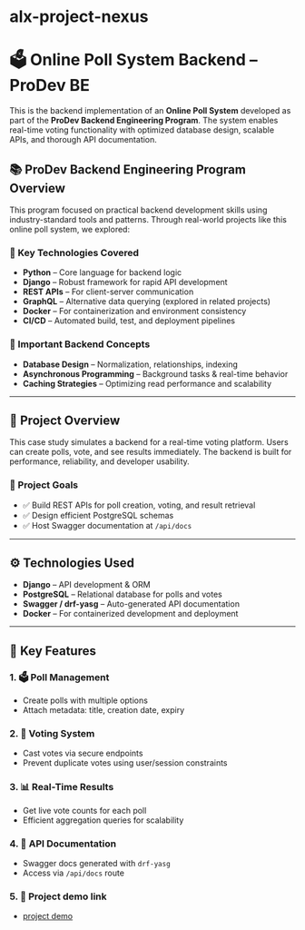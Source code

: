 # alx-project-nexus

# 🗳️ Online Poll System Backend – ProDev BE

This is the backend implementation of an **Online Poll System** developed as part of the **ProDev Backend Engineering Program**. The system enables real-time voting functionality with optimized database design, scalable APIs, and thorough API documentation.

## 📚 ProDev Backend Engineering Program Overview

This program focused on practical backend development skills using industry-standard tools and patterns. Through real-world projects like this online poll system, we explored:

### 🔑 Key Technologies Covered
- **Python** – Core language for backend logic
- **Django** – Robust framework for rapid API development
- **REST APIs** – For client-server communication
- **GraphQL** – Alternative data querying (explored in related projects)
- **Docker** – For containerization and environment consistency
- **CI/CD** – Automated build, test, and deployment pipelines

### 🧠 Important Backend Concepts
- **Database Design** – Normalization, relationships, indexing
- **Asynchronous Programming** – Background tasks & real-time behavior
- **Caching Strategies** – Optimizing read performance and scalability

---

## 📌 Project Overview

This case study simulates a backend for a real-time voting platform. Users can create polls, vote, and see results immediately. The backend is built for performance, reliability, and developer usability.

### 🎯 Project Goals
- ✅ Build REST APIs for poll creation, voting, and result retrieval
- ✅ Design efficient PostgreSQL schemas
- ✅ Host Swagger documentation at `/api/docs`

---

## ⚙️ Technologies Used
- **Django** – API development & ORM
- **PostgreSQL** – Relational database for polls and votes
- **Swagger / drf-yasg** – Auto-generated API documentation
- **Docker** – For containerized development and deployment

---

## 🔑 Key Features

### 1. 🗳️ Poll Management
- Create polls with multiple options
- Attach metadata: title, creation date, expiry

### 2. 👤 Voting System
- Cast votes via secure endpoints
- Prevent duplicate votes using user/session constraints

### 3. 📊 Real-Time Results
- Get live vote counts for each poll
- Efficient aggregation queries for scalability

### 4. 📄 API Documentation
- Swagger docs generated with `drf-yasg`
- Access via `/api/docs` route

### 5. 📄 Project demo link
- [project demo](https://alx-project-nexus-production-acc9.up.railway.app/api/docs/)
